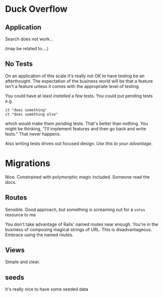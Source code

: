 # Duck Overflow

## Application

Search does not work...

(may be related to....)

## No Tests

On an application of this scale it's really not OK to have testing be an
afterthought.  The expectation of the business world will be that a feature
isn't a feature unless it comes with the appropriate level of testing.

You could have at least _installed_ a few tests.  You could put pending tests
e.g.

    it "does something"
    it "does something else"

which would make them _pending_ tests.  That's better than nothing.  You might
be thinking, "I'll implement features and then go back and write tests."  That
never happens.

Also writing tests drives out focused design.  _Use this to your advantage_.

# Migrations

Nice.  Constrained with polymorphic magic included.  Someone read the docs.

## Routes

Sensible.  Good approach, but something is screaming out for a
`votes` resource to me

You don't take advantage of Rails' named routes near enough.  You're in the
business of composing magical strings of URL.  This is disadvantageous.
Embrace using the named routes.

## Views

Simple and clear.

## seeds

It's really nice to have some seeded data
